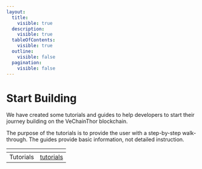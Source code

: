 ```yaml
---
layout:
  title:
    visible: true
  description:
    visible: true
  tableOfContents:
    visible: true
  outline:
    visible: false
  pagination:
    visible: false
---
```


# Start Building

We have created some tutorials and guides to help developers to start their journey building on the VeChainThor blockchain.

The purpose of the tutorials is to provide the user with a step-by-step walk-through. The guides provide basic information, not detailed instruction.

<table data-view="cards"><thead><tr><th align="center"></th><th data-hidden data-card-target data-type="content-ref"></th></tr></thead><tbody><tr><td align="center">Tutorials</td><td><a href="tutorials/">tutorials</a></td></tr></tbody></table>
